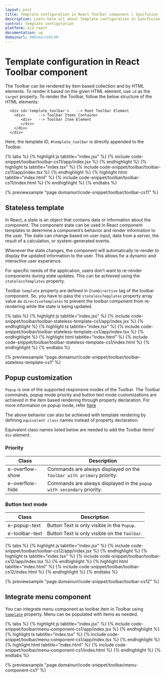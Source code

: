 ```yaml
---
layout: post
title: Template configuration in React Toolbar component | Syncfusion
description: Learn here all about Template configuration in Syncfusion React Toolbar component of Syncfusion Essential JS 2 and more.
control: Template configuration 
platform: ej2-react
documentation: ug
domainurl: ##DomainURL##
---
```


# Template configuration in React Toolbar component

The Toolbar can be rendered by item based collection and by HTML elements.  To render it based on the given HTML element, use `id` as the `target` property. To render the Toolbar, follow the below structure of the HTML elements:

```
  <div id='template_toolbar'>   --> Root Toolbar Element
    <div>      --> Toolbar Items Container
       <div>   --> Toolbar Item Element
       </div>
    </div>
  </div>
```

Here, the template ID, `#template_toolbar` is directly appended to the Toolbar.

{% tabs %}
{% highlight js tabtitle="index.jsx" %}
{% include code-snippet/toolbar/toolbar-cs11/app/index.jsx %}
{% endhighlight %}
{% highlight ts tabtitle="index.tsx" %}
{% include code-snippet/toolbar/toolbar-cs11/app/index.tsx %}
{% endhighlight %}
{% highlight html tabtitle="index.html" %}
{% include code-snippet/toolbar/toolbar-cs11/index.html %}
{% endhighlight %}
{% endtabs %}
        
{% previewsample "page.domainurl/code-snippet/toolbar/toolbar-cs11" %}

## Stateless template

In React, a state is an object that contains data or information about the component. The component state can be used in React component templates to determine a component’s behavior and render information to the user. The state can change based on user input, data from a server, the result of a calculation, or system-generated events.

Whenever the state changes, the component will automatically re-render to display the updated information to the user. This allows for a dynamic and interactive user experience.

For specific needs of the application, users don’t want to re-render components during state updates. This can be achieved using the `statelessTemplates` property. 

Toolbar `template` property are defined in `ItemDirective` tag of the toolbar component. So, you have to pass the `statelessTemplates` property array value as `directiveTemplates` to prevent the toolbar component from re-rendering while the state is being updated.

{% tabs %}
{% highlight js tabtitle="index.jsx" %}
{% include code-snippet/toolbar/toolbar-stateless-template-cs1/app/index.jsx %}
{% endhighlight %}
{% highlight ts tabtitle="index.tsx" %}
{% include code-snippet/toolbar/toolbar-stateless-template-cs1/app/index.tsx %}
{% endhighlight %}
{% highlight html tabtitle="index.html" %}
{% include code-snippet/toolbar/toolbar-stateless-template-cs1/index.html %}
{% endhighlight %}
{% endtabs %}
        
{% previewsample "page.domainurl/code-snippet/toolbar/toolbar-stateless-template-cs1" %}

## Popup customization

`Popup` is one of the supported responsive modes of the Toolbar. The Toolbar commands, popup mode priority and button text mode customizations are achieved in the item based rendering through property declaration. For more information on popup mode, refer [here](./responsive-mode/)

The above behavior can also be achieved with template rendering by defining `equivalent class` names instead of property declaration.

Equivalent class names listed below are needed to add the Toolbar items' `div` element.

### Priority

Class              | Description
------------       | -------------
  e-overflow-show  | Commands are always displayed on the `Toolbar with primary` priority.
  e-overflow-hide  | Commands are always displayed in the `popup with secondary` priority.

### Button text mode

  Class         | Description
------------       | -------------
  e-popup-text     | Button Text is only visible in the `Popup`.
  e-toolbar-text   | Button Text is only visible on the `Toolbar`.

{% tabs %}
{% highlight js tabtitle="index.jsx" %}
{% include code-snippet/toolbar/toolbar-cs12/app/index.jsx %}
{% endhighlight %}
{% highlight ts tabtitle="index.tsx" %}
{% include code-snippet/toolbar/toolbar-cs12/app/index.tsx %}
{% endhighlight %}
{% highlight html tabtitle="index.html" %}
{% include code-snippet/toolbar/toolbar-cs12/index.html %}
{% endhighlight %}
{% endtabs %}
        
{% previewsample "page.domainurl/code-snippet/toolbar/toolbar-cs12" %}

## Integrate menu component

You can integrate menu component as toolbar item in Toolbar using [`template`](https://ej2.syncfusion.com/documentation/api/toolbar/item/#template) property. Menu can be populated with items as needed.

{% tabs %}
{% highlight js tabtitle="index.jsx" %}
{% include code-snippet/toolbar/menu-component-cs1/app/index.jsx %}
{% endhighlight %}
{% highlight ts tabtitle="index.tsx" %}
{% include code-snippet/toolbar/menu-component-cs1/app/index.tsx %}
{% endhighlight %}
{% highlight html tabtitle="index.html" %}
{% include code-snippet/toolbar/menu-component-cs1/index.html %}
{% endhighlight %}
{% endtabs %}
        
{% previewsample "page.domainurl/code-snippet/toolbar/menu-component-cs1" %}